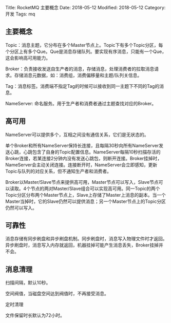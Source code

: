 Title: RocketMQ 主要概念
Date: 2018-05-12
Modified: 2018-05-12
Category: 开发
Tags: mq

## 主要概念

Topic：消息主题，它分布在多个Master节点上。Topic下有多个Topic分区，每个分区上有多个Que。Que是消息存储队列。要实现有序消息，只能有一个Que，这会影响高可用能力。

Broker：负责接收发送自生产者的消息，存储消息，处理消费者的拉取消息请求。存储消息元数据，如：消费组，消费偏移量和主题/队列关信息。

Tag：消息标签。消费端不指定Tag的时候可以接收到同一主题下不同的Tag的消息。

NameServer: 命名服务。用于生产者和消费者通过主题查找对应的Broker。

## 高可用
NameServer可以提供多个，互相之间没有通信关系，它们是无状态的。

单个Broker和所有NameServer保持长连接，且每隔30秒向所有NameServer发送心跳，心跳包含了自身的Topic配置信息。NameServer每隔10秒扫描存活的Broker连接，若某连接2分钟内没有发送心跳包，则断开连接。Broker挂掉时，NameServer会主动关闭连接。连接断开时，NameServer会立即感知，更新Topic与队列的对应关系，但不通知生产者和消费者。

Broker以Master/Slave节点来提供高可用，Master节点可以写入，Slave节点可以读取。4个节点的两对Master/Slave组合可以实现高可用。同一Topic的两个Topic分区分布两个Master节点上，Slave上存储了Master上消息的副本。当一个Master当掉时，它的Slave仍然可以提供消息；另一个Master节点上的Topic分区仍然可以写入。

## 可靠性
消息存储有同步刷盘和异步刷盘机制。同步刷盘时，消息写入物理文件时才返回。异步刷盘时，消息写入内存就返回，机器挂掉可能产生消息丢失，Broker挂掉并不会。

## 消息清理

扫描间隔，默认10秒。

空间阀值，当磁盘空间达到阀值时，不再接受消息。

定时清理

文件保留时长默认为72小时。
